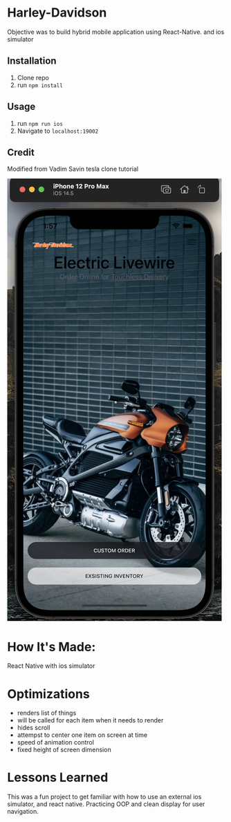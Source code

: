 # Harley-Davidson
Objective was to build hybrid mobile application using React-Native. and ios simulator 

## Installation

1. Clone repo
2. run `npm install`

## Usage

1. run `npm run ios`
2. Navigate to `localhost:19002`

## Credit

Modified from Vadim Savin tesla clone tutorial 

![ screenshot of application](https://github.com/asiahbennettdev/Harley-Davidson/blob/main/assets/images/livewire.png?raw=true)

# How It's Made:
React Native with ios simulator 

# Optimizations
* renders list of things 
* will be called for each item when it needs to render 
* hides scroll 
* attempst to center one item on screen at time
* speed of animation control
* fixed height of screen dimension 


# Lessons Learned 
This was a fun project to get familiar with how to use an external ios simulator, and react native. Practicing OOP and clean display for user navigation. 
